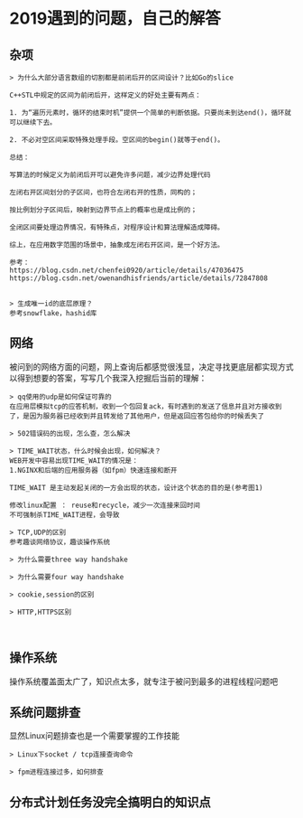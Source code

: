 # 2019遇到的问题，自己的解答





## 杂项

```
> 为什么大部分语言数组的切割都是前闭后开的区间设计？比如Go的slice

C++STL中规定的区间为前闭后开，这样定义的好处主要有两点：

1. 为“遍历元素时，循环的结束时机”提供一个简单的判断依据。只要尚未到达end()，循环就可以继续下去。

2. 不必对空区间采取特殊处理手段。空区间的begin()就等于end()。

总结：

写算法的时候定义为前闭后开可以避免许多问题，减少边界处理代码

左闭右开区间划分的子区间，也符合左闭右开的性质，同构的；

按比例划分子区间后，映射到边界节点上的概率也是成比例的；

全闭区间要处理边界情况，有特殊点，对程序设计和算法理解造成障碍。

综上，在应用数字范围的场景中，抽象成左闭右开区间，是一个好方法。

参考：
https://blog.csdn.net/chenfei0920/article/details/47036475
https://blog.csdn.net/owenandhisfriends/article/details/72847808


> 生成唯一id的底层原理？
参考snowflake，hashid库
```









## 网络

被问到的网络方面的问题，网上查询后都感觉很浅显，决定寻找更底层都实现方式以得到想要的答案，写写几个我深入挖掘后当前的理解：

```
> qq使用的udp是如何保证可靠的
在应用层模拟tcp的应答机制，收到一个包回复ack，有时遇到的发送了信息并且对方接收到了，是因为服务器已经收到并且转发给了其他用户，但是返回应答包给你的时候丢失了

> 502错误码的出现，怎么查，怎么解决

> TIME_WAIT状态，什么时候会出现，如何解决？
WEB开发中容易出现TIME_WAIT的情况是：
1.NGINX和后端的应用服务器（如fpm）快速连接和断开

TIME_WAIT 是主动发起关闭的一方会出现的状态，设计这个状态的目的是(参考图1)

修改linux配置 ： reuse和recycle，减少一次连接来回时间
不可强制杀TIME_WAIT进程，会导致

> TCP,UDP的区别
参考趣谈网络协议，趣谈操作系统

> 为什么需要three way handshake

> 为什么需要four way handshake

> cookie,session的区别

> HTTP,HTTPS区别



```



## 操作系统

操作系统覆盖面太广了，知识点太多，就专注于被问到最多的进程线程问题吧



## 系统问题排查

显然Linux问题排查也是一个需要掌握的工作技能

```
> Linux下socket / tcp连接查询命令

> fpm进程连接过多，如何排查
```





## 分布式计划任务没完全搞明白的知识点

